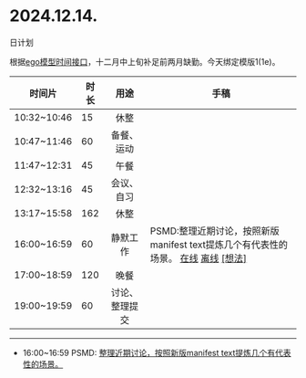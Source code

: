 # 2024.12.14.
日计划

根据[ego模型时间接口](https://gitee.com/hyg/blog/blob/master/timeflow.md)，十二月中上旬补足前两月缺勤。今天绑定模版1(1e)。

| 时间片 | 时长 | 用途 | 手稿 |
| --- | --- | :---: | --- |
| 10:32~10:46 | 15 | 休整 |  |
| 10:47~11:46 | 60 | 备餐、运动 |  |
| 11:47~12:31 | 45 | 午餐 |  |
| 12:32~13:16 | 45 | 会议、自习 |  |
| 13:17~15:58 | 162 | 休整 |  |
| 16:00~16:59 | 60 | 静默工作 | PSMD:整理近期讨论，按照新版manifest text提炼几个有代表性的场景。 [在线](http://simp.ly/p/4QDThK) [离线](../../draft/2024/12/20241214160000.md) <a href="mailto:huangyg@mars22.com?subject=关于2024.12.14.[PSMD:整理近期讨论，按照新版manifest text提炼几个有代表性的场景。]任务&body=日期: 20241214%0D%0A序号: 5%0D%0A手稿:../../draft/2024/12/20241214160000.md%0D%0A---请勿修改邮件主题及以上内容 从下一行开始写您的想法---%0D%0A">[想法]</a> |
| 17:00~18:59 | 120 | 晚餐 |  |
| 19:00~19:59 | 60 | 讨论、整理提交 |  |

---

- 16:00~16:59	PSMD: [整理近期讨论，按照新版manifest text提炼几个有代表性的场景。](../../draft/2024/12/20241214.01.md)
